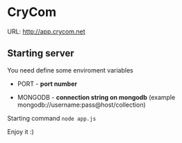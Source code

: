 CryCom
======

URL: http://app.crycom.net

Starting server
---------------

You need define some enviroment variables

- PORT - **port number**

- MONGODB - **connection string on mongodb** (example mongodb://username:pass@host/collection)


Starting command `node app.js`


Enjoy it :)
